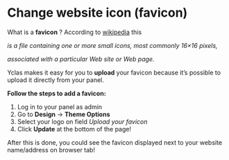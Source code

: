 # Change website icon (favicon)

What is a **favicon** ?
According to [wikipedia](https://en.wikipedia.org/wiki/Favicon) this

_is a file containing one or more small icons, most commonly 16×16 pixels,_

_associated with a particular Web site or Web page._



  
Yclas makes it easy for you to **upload** your favicon because it’s possible to upload it directly from your panel.

**Follow the steps to add a favicon:**

1.  Log in to your panel as admin
2.  Go to  **Design**  ->  **Theme Options**
3.  Select your logo on field  _Upload your favicon_
4.  Click  **Update**  at the bottom of the page!

After this is done, you could see the favicon displayed next to your website name/address on browser tab!
